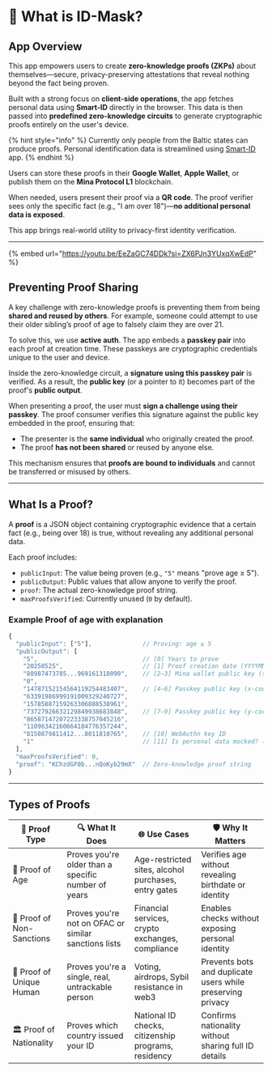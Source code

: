 # 🦰 What is ID-Mask?

## App Overview

This app empowers users to create **zero-knowledge proofs (ZKPs)** about themselves—secure, privacy-preserving attestations that reveal nothing beyond the fact being proven.

Built with a strong focus on **client-side operations**, the app fetches personal data using **Smart-ID** directly in the browser. This data is then passed into **predefined zero-knowledge circuits** to generate cryptographic proofs entirely on the user's device.

{% hint style="info" %}
Currently only people from the Baltic states can produce proofs. Personal identification data is streamlined using [Smart-ID](https://www.smart-id.com/) app.
{% endhint %}

Users can store these proofs in their **Google Wallet**, **Apple Wallet**, or publish them on the **Mina Protocol L1** blockchain.

When needed, users present their proof via a **QR code**. The proof verifier sees only the specific fact (e.g., "I am over 18")—**no additional personal data is exposed**.

This app brings real-world utility to privacy-first identity verification.

***

{% embed url="https://youtu.be/EeZaGC74DDk?si=ZX6PJn3YUxqXwEdP" %}

## Preventing Proof Sharing

A key challenge with zero-knowledge proofs is preventing them from being **shared and reused by others**. For example, someone could attempt to use their older sibling’s proof of age to falsely claim they are over 21.

To solve this, we use **active auth**. The app embeds a **passkey pair** into each proof at creation time. These passkeys are cryptographic credentials unique to the user and device.

Inside the zero-knowledge circuit, a **signature using this passkey pair** is verified. As a result, the **public key** (or a pointer to it) becomes part of the proof's **public output**.

When presenting a proof, the user must **sign a challenge using their passkey**. The proof consumer verifies this signature against the public key embedded in the proof, ensuring that:

* The presenter is the **same individual** who originally created the proof.
* The proof **has not been shared** or reused by anyone else.

This mechanism ensures that **proofs are bound to individuals** and cannot be transferred or misused by others.

***

## What Is a Proof?

A **proof** is a JSON object containing cryptographic evidence that a certain fact (e.g., being over 18) is true, without revealing any additional personal data.

Each proof includes:

* `publicInput`: The value being proven (e.g., `"5"` means "prove age ≥ 5").
* `publicOutput`: Public values that allow anyone to verify the proof.
* `proof`: The actual zero-knowledge proof string.
* `maxProofsVerified`: Currently unused (`0` by default).

### Example Proof of age with explanation

```js
{
  "publicInput": ["5"],              // Proving: age ≥ 5
  "publicOutput": [
    "5",                             // [0] Years to prove
    "20250525",                      // [1] Proof creation date (YYYYMMDD)
    "80987473785...969161318090",    // [2–3] Mina wallet public key (split into two parts)
    "0",                                            
    "14787152154564119254483407",    // [4–6] Passkey public key (x-coordinates)
    "63391986999191009329240727",
    "15785887159263306888538961",                    
    "73727926632129849938683848",    // [7–9] Passkey public key (y-coordinates)
    "86587147207223338757045216",
    "11096342160664184776357244",                   
    "8150879811412...8011810765",    // [10] WebAuthn key ID
    "1"                              // [11] Is personal data mocked? ("1" = yes, "0" = no)
  ],
  "maxProofsVerified": 0,
  "proof": "KChzdGF0b...nQoKyb29mX"  // Zero-knowledge proof string
}
```

***

## Types of Proofs

| 🧾 Proof Type             | 🔍 What It Does                                      | 🌐 Use Cases                                         | 🛡️ Why It Matters                                         |
| ------------------------- | ---------------------------------------------------- | ---------------------------------------------------- | ---------------------------------------------------------- |
| 👵 Proof of Age           | Proves you're older than a specific number of years  | Age-restricted sites, alcohol purchases, entry gates | Verifies age without revealing birthdate or identity       |
| 📜 Proof of Non-Sanctions | Proves you're not on OFAC or similar sanctions lists | Financial services, crypto exchanges, compliance     | Enables checks without exposing personal identity          |
| 🧠 Proof of Unique Human  | Proves you're a single, real, untrackable person     | Voting, airdrops, Sybil resistance in web3           | Prevents bots and duplicate users while preserving privacy |
| 🏛️ Proof of Nationality  | Proves which country issued your ID                  | National ID checks, citizenship programs, residency  | Confirms nationality without sharing full ID details       |
